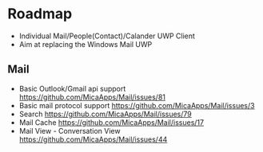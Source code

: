 # Roadmap

- Individual Mail/People(Contact)/Calander UWP Client
- Aim at replacing the Windows Mail UWP

## Mail
- Basic Outlook/Gmail api support https://github.com/MicaApps/Mail/issues/81
- Basic mail protocol support https://github.com/MicaApps/Mail/issues/3
- Search https://github.com/MicaApps/Mail/issues/79
- Mail Cache https://github.com/MicaApps/Mail/issues/17
- Mail View - Conversation View https://github.com/MicaApps/Mail/issues/44
